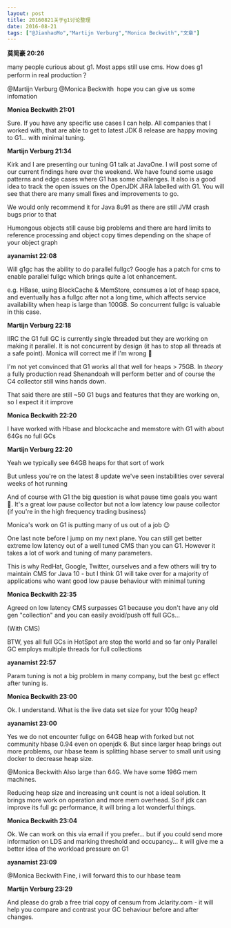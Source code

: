 ```yaml
---
layout: post
title: 20160821关于g1讨论整理
date: 2016-08-21
tags: ["@JianhaoMo","Martijn Verburg","Monica Beckwith","文章"]
---
```


**莫简豪 20:26**

many people curious about g1. Most apps still use cms. How does g1 perform in real production？

@Martijn Verburg @Monica Beckwith  hope you can give us some infomation

**Monica Beckwith 21:01**

Sure. If you have any specific use cases I can help. All companies that I worked with, that are able to get to latest JDK 8 release are happy moving to G1... with minimal tuning.

**Martijn Verburg 21:34**

Kirk and I are presenting our tuning G1 talk at JavaOne. I will post some of our current findings here over the weekend. We have found some usage patterns and edge cases where G1 has some challenges. It also is a good idea to track the open issues on the OpenJDK JIRA labelled with G1. You will see that there are many small fixes and improvements to go.

We would only recommend it for Java 8u91 as there are still JVM crash bugs prior to that

Humongous objects still cause big problems and there are hard limits to reference processing and object copy times depending on the shape of your object graph

**ayanamist 22:08**

Will g1gc has the ability to do parallel fullgc? Google has a patch for cms to enable parallel fullgc which brings quite a lot enhancement.

e.g. HBase, using BlockCache & MemStore, consumes a lot of heap space, and eventually has a fullgc after not a long time, which affects service availability when heap is large than 100GB. So concurrent fullgc is valuable in this case.

**Martijn Verburg 22:18**

IIRC the G1 full GC is currently single threaded but they are working on making it parallel. It is not concurrent by design (it has to stop all threads at a safe point). Monica will correct me if I'm wrong &#x1f642;

I'm not yet convinced that G1 works all that well for heaps > 75GB. In *theory* a fully production read Shenandoah will perform better and of course the C4 collector still wins hands down.

That said there are still ~50 G1 bugs and features that they are working on, so I expect it it improve

**Monica Beckwith 22:20**

I have worked with Hbase and blockcache and memstore with G1 with about 64Gs no full GCs

**Martijn Verburg 22:20**

Yeah we typically see 64GB heaps for that sort of work

But unless you're on the latest 8 update we've seen instabilities over several weeks of hot running

And of course with G1 the big question is what pause time goals you want &#x1f642;. It's a great low pause collector but not a low latency low pause collector (if you're in the high frequency trading business)

Monica's work on G1 is putting many of us out of a job &#x1f609;

One last note before I jump on my next plane. You can still get better extreme low latency out of a well tuned CMS than you can G1. However it takes a lot of work and tuning of many parameters.

This is why RedHat, Google, Twitter, ourselves and a few others will try to maintain CMS for Java 10 - but I think G1 will take over for a majority of applications who want good low pause behaviour with minimal tuning

**Monica Beckwith 22:35**

Agreed on low latency CMS surpasses G1 because you don't have any old gen "collection" and you can easily avoid/push off full GCs...

(With CMS)

BTW, yes all full GCs in HotSpot are stop the world and so far only Parallel GC employs multiple threads for full collections

**ayanamist 22:57**

Param tuning is not a big problem in many company, but the best gc effect after tuning is.

**Monica Beckwith 23:00**

Ok. I understand. What is the live data set size for your 100g heap?

**ayanamist 23:00**

Yes we do not encounter fullgc on 64GB heap with forked but not community hbase 0.94 even on openjdk 6. But since larger heap brings out more problems, our hbase team is splitting hbase server to small unit using docker to decrease heap size.

@Monica Beckwith Also large than 64G. We have some 196G mem machines.

Reducing heap size and increasing unit count is not a ideal solution. It brings more work on operation and more mem overhead. So if jdk can improve its full gc performance, it will bring a lot wonderful things.

**Monica Beckwith 23:04**

Ok. We can work on this via email if you prefer... but if you could send more information on LDS and marking threshold and occupancy... it will give me a better idea of the workload pressure on G1

**ayanamist 23:09**

@Monica Beckwith Fine, i will forward this to our hbase team

**Martijn Verburg 23:29**

And please do grab a free trial copy of censum from Jclarity.com - it will help you compare and contrast your GC behaviour before and after changes.